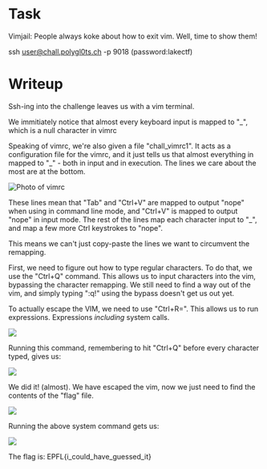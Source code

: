 # Task

Vimjail: People always koke about how to exit vim. Well, time to show them!

ssh user@chall.polygl0ts.ch -p 9018 (password:lakectf)

# Writeup
Ssh-ing into the challenge leaves us with a vim terminal. 

We immitiately notice that almost every keyboard input is mapped to "_", which is a null character in vimrc

Speaking of vimrc, we're also given a file "chall_vimrc1". It acts as a configuration file for the vimrc, and it just tells us that almost everything in mapped to "_" - both in input and in execution. The lines we care about the most are at the bottom.

![Photo of vimrc](https://i.imgur.com/0wTmUxN.jpg)

These lines mean that "Tab" and "Ctrl+V" are mapped to output "nope" when using in command line mode, and "Ctrl+V" is mapped to output "nope" in input mode.
The rest of the lines map each character input to "_", and map a few more Ctrl keystrokes to "nope". 

This means we can't just copy-paste the lines we want to circumvent the remapping.

First, we need to figure out how to type regular characters. To do that, we use the "Ctrl+Q" command. This allows us to input characters into the vim, bypassing the character remapping. We still need to find a way out of the vim, and simply typing ":q!" using the bypass doesn't get us out yet.

To actually escape the VIM, we need to use "Ctrl+R=". This allows us to run expressions. Expressions *including* system calls.

![](https://imgur.com/JmolFbB.jpg)

Running this command, remembering to hit "Ctrl+Q" before every character typed, gives us:

![](https://imgur.com/yskxhOc.jpg)

We did it! (almost). We have escaped the vim, now we just need to find the contents of the "flag" file. 

![](https://imgur.com/2PD0P3M.jpg)

Running the above system command gets us:

![](https://imgur.com/E4jMdY2.jpg)

The flag is: EPFL{i_could_have_guessed_it}
